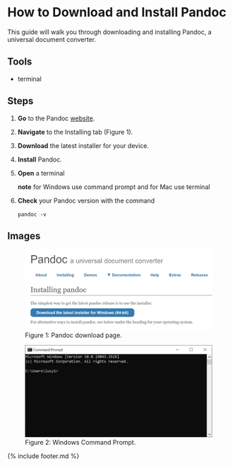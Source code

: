 # How to Download and Install Pandoc

This guide will walk you through downloading and installing Pandoc, a universal document converter.

## Tools

- terminal

## Steps

1. **Go** to the Pandoc [website](https://pandoc.org/).
2. **Navigate** to the Installing tab (Figure 1).
3. **Download** the latest installer for your device.
4. **Install** Pandoc.
5. **Open** a terminal

   **note** for Windows use command prompt and for Mac use terminal

6. **Check** your Pandoc version with the command

   ``` linux
   pandoc -v
   ```

## Images

<figure>
   <img src="images/pandoc.JPG" alt="Pandoc Download Page">
   <figcaption>Figure 1: Pandoc download page.</figcaption>
</figure>

<figure>
   <img src="images/command_prompt.JPG" alt="Windows Command Prompt">
   <figcaption>Figure 2: Windows Command Prompt.</figcaption>
</figure>

{% include footer.md %}
